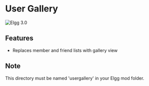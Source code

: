 User Gallery
===========

![Elgg 3.0](https://img.shields.io/badge/Elgg-3.0-green.svg?style=flat-square)

## Features

- Replaces member and friend lists with gallery view

## Note

This directory must be named 'usergallery' in your Elgg mod folder.